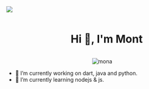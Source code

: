 <!--horizontal divider(gradiant)-->
<img src="https://user-images.githubusercontent.com/73097560/115834477-dbab4500-a447-11eb-908a-139a6edaec5c.gif">

<!--h1 without bottom border-->
<div id="user-content-toc">
  <ul align="center">
    <summary><h1 style="display: inline-block">Hi 👋, I'm Mont</h1></summary>
  </ul>
</div>


<!--- snake -->
<div align="center">
  <img  src="https://github.githubassets.com/assets/mona-loading-dark-7701a7b97370.gif"
       alt="mona" />
</div>

<!--
**iotak0/iotak0** is a ✨ _special_ ✨ repository because its `README.md` (this file) appears on your GitHub profile.

Here are some ideas to get you started:
-->
- 🔭 I’m currently working on dart, java and python.
- 🌱 I’m currently learning nodejs & js.
<!--- 👯 I’m looking to collaborate on ...
- 🤔 I’m looking for help with ...
- 💬 Ask me about ...
- 📫 How to reach me: ...
- 😄 Pronouns: ...
- ⚡ Fun fact: ...
-->

